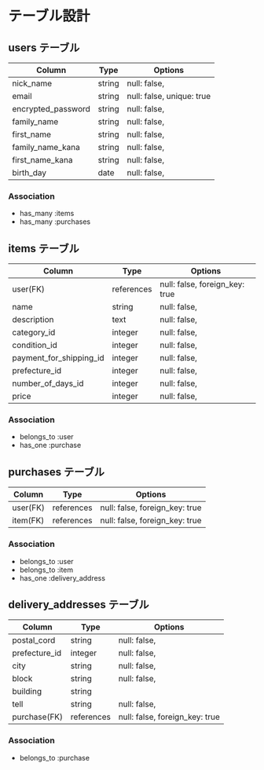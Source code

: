 # テーブル設計

## users テーブル
| Column             | Type    | Options                   |
| ------------------ | --------| ------------------------- |
| nick_name          | string  | null: false,              |
| email              | string  | null: false, unique: true |
| encrypted_password | string  | null: false,              |
| family_name        | string  | null: false,              |
| first_name         | string  | null: false,              |
| family_name_kana   | string  | null: false,              |
| first_name_kana    | string  | null: false,              |
| birth_day          | date    | null: false,              | 
### Association
- has_many :items
- has_many :purchases

## items テーブル
| Column                  | Type       | Options                        |
| ----------------------- | ---------- | ------------------------------ |
| user(FK)                | references | null: false, foreign_key: true |
| name                    | string     | null: false,                   |
| description             | text       | null: false,                   |
| category_id             | integer    | null: false,                   |
| condition_id            | integer    | null: false,                   |
| payment_for_shipping_id | integer    | null: false,                   |
| prefecture_id           | integer    | null: false,                   |
| number_of_days_id       | integer    | null: false,                   |
| price                   | integer    | null: false,                   |
### Association
- belongs_to :user
- has_one :purchase

## purchases テーブル
| Column    | Type       | Options                        |
| --------- | ---------- | ------------------------------ |
| user(FK)  | references | null: false, foreign_key: true |
| item(FK)  | references | null: false, foreign_key: true |
### Association
- belongs_to :user
- belongs_to :item
- has_one :delivery_address

## delivery_addresses テーブル
| Column            | Type       | Options                        |
| ----------------- | ---------- | ------------------------------ |
| postal_cord       | string     | null: false,                   |
| prefecture_id     | integer    | null: false,                   |
| city              | string     | null: false,                   |
| block             | string     | null: false,                   |
| building          | string     |                                |
| tell              | string     | null: false,                   |
| purchase(FK)      | references | null: false, foreign_key: true |
### Association
- belongs_to :purchase